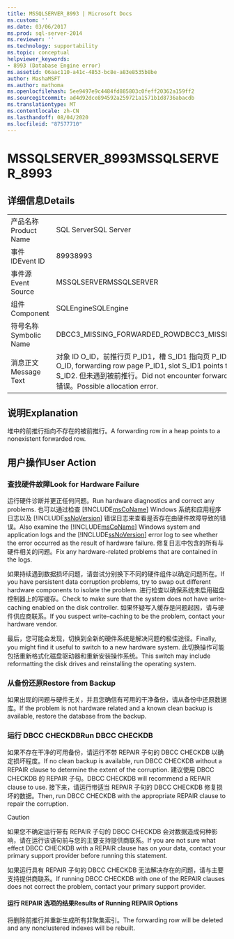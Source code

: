 ```yaml
---
title: MSSQLSERVER_8993 | Microsoft Docs
ms.custom: ''
ms.date: 03/06/2017
ms.prod: sql-server-2014
ms.reviewer: ''
ms.technology: supportability
ms.topic: conceptual
helpviewer_keywords:
- 8993 (Database Engine error)
ms.assetid: 06aac110-a41c-4853-bc8e-a83e8535b8be
author: MashaMSFT
ms.author: mathoma
ms.openlocfilehash: 5ee9497e9c4484fd885803c0feff20362a159ff2
ms.sourcegitcommit: ad4d92dce894592a259721a1571b1d8736abacdb
ms.translationtype: MT
ms.contentlocale: zh-CN
ms.lasthandoff: 08/04/2020
ms.locfileid: "87577710"
---
```

# <a name="mssqlserver_8993"></a><span data-ttu-id="04f2a-102">MSSQLSERVER_8993</span><span class="sxs-lookup"><span data-stu-id="04f2a-102">MSSQLSERVER_8993</span></span>
    
## <a name="details"></a><span data-ttu-id="04f2a-103">详细信息</span><span class="sxs-lookup"><span data-stu-id="04f2a-103">Details</span></span>  
  
|||  
|-|-|  
|<span data-ttu-id="04f2a-104">产品名称</span><span class="sxs-lookup"><span data-stu-id="04f2a-104">Product Name</span></span>|<span data-ttu-id="04f2a-105">SQL Server</span><span class="sxs-lookup"><span data-stu-id="04f2a-105">SQL Server</span></span>|  
|<span data-ttu-id="04f2a-106">事件 ID</span><span class="sxs-lookup"><span data-stu-id="04f2a-106">Event ID</span></span>|<span data-ttu-id="04f2a-107">8993</span><span class="sxs-lookup"><span data-stu-id="04f2a-107">8993</span></span>|  
|<span data-ttu-id="04f2a-108">事件源</span><span class="sxs-lookup"><span data-stu-id="04f2a-108">Event Source</span></span>|<span data-ttu-id="04f2a-109">MSSQLSERVER</span><span class="sxs-lookup"><span data-stu-id="04f2a-109">MSSQLSERVER</span></span>|  
|<span data-ttu-id="04f2a-110">组件</span><span class="sxs-lookup"><span data-stu-id="04f2a-110">Component</span></span>|<span data-ttu-id="04f2a-111">SQLEngine</span><span class="sxs-lookup"><span data-stu-id="04f2a-111">SQLEngine</span></span>|  
|<span data-ttu-id="04f2a-112">符号名称</span><span class="sxs-lookup"><span data-stu-id="04f2a-112">Symbolic Name</span></span>|<span data-ttu-id="04f2a-113">DBCC3_MISSING_FORWARDED_ROW</span><span class="sxs-lookup"><span data-stu-id="04f2a-113">DBCC3_MISSING_FORWARDED_ROW</span></span>|  
|<span data-ttu-id="04f2a-114">消息正文</span><span class="sxs-lookup"><span data-stu-id="04f2a-114">Message Text</span></span>|<span data-ttu-id="04f2a-115">对象 ID O_ID，前推行页 P_ID1，槽 S_ID1 指向页 P_ID2，槽 S_ID2。</span><span class="sxs-lookup"><span data-stu-id="04f2a-115">Object ID O_ID, forwarding row page P_ID1, slot S_ID1 points to page P_ID2, slot S_ID2.</span></span> <span data-ttu-id="04f2a-116">但未遇到被前推行。</span><span class="sxs-lookup"><span data-stu-id="04f2a-116">Did not encounter forwarded row.</span></span> <span data-ttu-id="04f2a-117">可能是因为分配错误。</span><span class="sxs-lookup"><span data-stu-id="04f2a-117">Possible allocation error.</span></span>|  
  
## <a name="explanation"></a><span data-ttu-id="04f2a-118">说明</span><span class="sxs-lookup"><span data-stu-id="04f2a-118">Explanation</span></span>  
 <span data-ttu-id="04f2a-119">堆中的前推行指向不存在的被前推行。</span><span class="sxs-lookup"><span data-stu-id="04f2a-119">A forwarding row in a heap points to a nonexistent forwarded row.</span></span>  
  
## <a name="user-action"></a><span data-ttu-id="04f2a-120">用户操作</span><span class="sxs-lookup"><span data-stu-id="04f2a-120">User Action</span></span>  
  
### <a name="look-for-hardware-failure"></a><span data-ttu-id="04f2a-121">查找硬件故障</span><span class="sxs-lookup"><span data-stu-id="04f2a-121">Look for Hardware Failure</span></span>  
 <span data-ttu-id="04f2a-122">运行硬件诊断并更正任何问题。</span><span class="sxs-lookup"><span data-stu-id="04f2a-122">Run hardware diagnostics and correct any problems.</span></span> <span data-ttu-id="04f2a-123">也可以通过检查 [!INCLUDE[msCoName](../../includes/msconame-md.md)] Windows 系统和应用程序日志以及 [!INCLUDE[ssNoVersion](../../includes/ssnoversion-md.md)] 错误日志来查看是否存在由硬件故障导致的错误。</span><span class="sxs-lookup"><span data-stu-id="04f2a-123">Also examine the [!INCLUDE[msCoName](../../includes/msconame-md.md)] Windows system and application logs and the [!INCLUDE[ssNoVersion](../../includes/ssnoversion-md.md)] error log to see whether the error occurred as the result of hardware failure.</span></span> <span data-ttu-id="04f2a-124">修复日志中包含的所有与硬件相关的问题。</span><span class="sxs-lookup"><span data-stu-id="04f2a-124">Fix any hardware-related problems that are contained in the logs.</span></span>  
  
 <span data-ttu-id="04f2a-125">如果持续遇到数据损坏问题，请尝试分别换下不同的硬件组件以确定问题所在。</span><span class="sxs-lookup"><span data-stu-id="04f2a-125">If you have persistent data corruption problems, try to swap out different hardware components to isolate the problem.</span></span> <span data-ttu-id="04f2a-126">进行检查以确保系统未启用磁盘控制器上的写缓存。</span><span class="sxs-lookup"><span data-stu-id="04f2a-126">Check to make sure that the system does not have write-caching enabled on the disk controller.</span></span> <span data-ttu-id="04f2a-127">如果怀疑写入缓存是问题起因，请与硬件供应商联系。</span><span class="sxs-lookup"><span data-stu-id="04f2a-127">If you suspect write-caching to be the problem, contact your hardware vendor.</span></span>  
  
 <span data-ttu-id="04f2a-128">最后，您可能会发现，切换到全新的硬件系统是解决问题的极佳途径。</span><span class="sxs-lookup"><span data-stu-id="04f2a-128">Finally, you might find it useful to switch to a new hardware system.</span></span> <span data-ttu-id="04f2a-129">此切换操作可能包括重新格式化磁盘驱动器和重新安装操作系统。</span><span class="sxs-lookup"><span data-stu-id="04f2a-129">This switch may include reformatting the disk drives and reinstalling the operating system.</span></span>  
  
### <a name="restore-from-backup"></a><span data-ttu-id="04f2a-130">从备份还原</span><span class="sxs-lookup"><span data-stu-id="04f2a-130">Restore from Backup</span></span>  
 <span data-ttu-id="04f2a-131">如果出现的问题与硬件无关，并且您确信有可用的干净备份，请从备份中还原数据库。</span><span class="sxs-lookup"><span data-stu-id="04f2a-131">If the problem is not hardware related and a known clean backup is available, restore the database from the backup.</span></span>  
  
### <a name="run-dbcc-checkdb"></a><span data-ttu-id="04f2a-132">运行 DBCC CHECKDB</span><span class="sxs-lookup"><span data-stu-id="04f2a-132">Run DBCC CHECKDB</span></span>  
 <span data-ttu-id="04f2a-133">如果不存在干净的可用备份，请运行不带 REPAIR 子句的 DBCC CHECKDB 以确定损坏程度。</span><span class="sxs-lookup"><span data-stu-id="04f2a-133">If no clean backup is available, run DBCC CHECKDB without a REPAIR clause to determine the extent of the corruption.</span></span> <span data-ttu-id="04f2a-134">建议使用 DBCC CHECKDB 的 REPAIR 子句。</span><span class="sxs-lookup"><span data-stu-id="04f2a-134">DBCC CHECKDB will recommend a REPAIR clause to use.</span></span> <span data-ttu-id="04f2a-135">接下来，请运行带适当 REPAIR 子句的 DBCC CHECKDB 修复损坏的数据。</span><span class="sxs-lookup"><span data-stu-id="04f2a-135">Then, run DBCC CHECKDB with the appropriate REPAIR clause to repair the corruption.</span></span>  
  
> [!CAUTION]  
>  <span data-ttu-id="04f2a-136">如果您不确定运行带有 REPAIR 子句的 DBCC CHECKDB 会对数据造成何种影响，请在运行该语句前与您的主要支持提供商联系。</span><span class="sxs-lookup"><span data-stu-id="04f2a-136">If you are not sure what effect DBCC CHECKDB with a REPAIR clause has on your data, contact your primary support provider before running this statement.</span></span>  
  
 <span data-ttu-id="04f2a-137">如果运行具有 REPAIR 子句的 DBCC CHECKDB 无法解决存在的问题，请与主要支持提供商联系。</span><span class="sxs-lookup"><span data-stu-id="04f2a-137">If running DBCC CHECKDB with one of the REPAIR clauses does not correct the problem, contact your primary support provider.</span></span>  
  
#### <a name="results-of-running-repair-options"></a><span data-ttu-id="04f2a-138">运行 REPAIR 选项的结果</span><span class="sxs-lookup"><span data-stu-id="04f2a-138">Results of Running REPAIR Options</span></span>  
 <span data-ttu-id="04f2a-139">将删除前推行并重新生成所有非聚集索引。</span><span class="sxs-lookup"><span data-stu-id="04f2a-139">The forwarding row will be deleted and any nonclustered indexes will be rebuilt.</span></span>  
  
  

